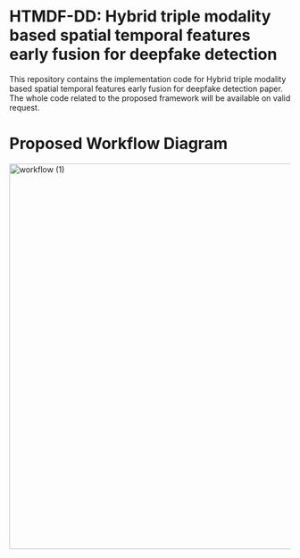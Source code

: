 # HTMDF-DD: Hybrid triple modality based spatial temporal features early fusion for deepfake detection
This repository contains the implementation code for Hybrid triple modality based spatial temporal features early fusion for deepfake detection paper. The whole code related to the proposed framework will be available on valid request.
# Proposed Workflow Diagram
<img width="796" height="691" alt="workflow (1)" src="https://github.com/user-attachments/assets/cf1b1e45-5fb7-469f-b707-fdf1bb33ab05" />

<!--# Citation-->
